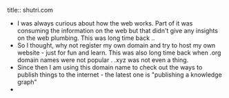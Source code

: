 title:: shutri.com

- I was always curious about how the web works.  Part of it was consuming the information on the web but that didn't give any insights  on the web plumbing.  This was long time back ..
- So I thought, why not register my own domain and try to host my own website  - just for fun and learn. This was also long time back when .org  domain names were not popular . .xyz was not even a thing.
- Since then I am using  this domain name to check out the ways to publish things to the internet   - the latest one is "publishing a knowledge graph"
-
